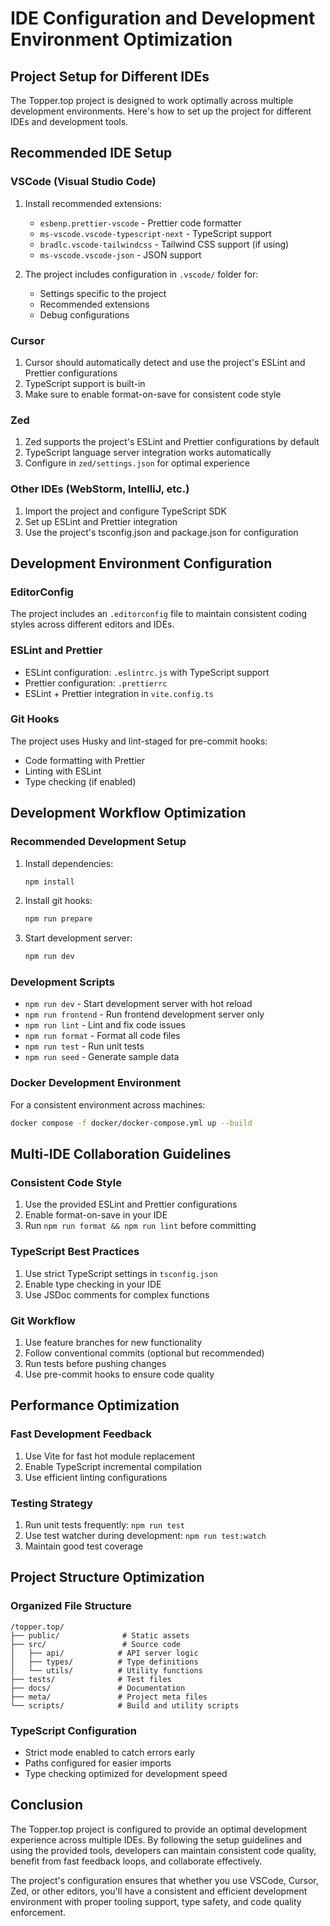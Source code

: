 # IDE Configuration and Development Environment Optimization

## Project Setup for Different IDEs

The Topper.top project is designed to work optimally across multiple development environments. Here's how to set up the project for different IDEs and development tools.

## Recommended IDE Setup

### VSCode (Visual Studio Code)

1. Install recommended extensions:

   - `esbenp.prettier-vscode` - Prettier code formatter
   - `ms-vscode.vscode-typescript-next` - TypeScript support
   - `bradlc.vscode-tailwindcss` - Tailwind CSS support (if using)
   - `ms-vscode.vscode-json` - JSON support

2. The project includes configuration in `.vscode/` folder for:
   - Settings specific to the project
   - Recommended extensions
   - Debug configurations

### Cursor

1. Cursor should automatically detect and use the project's ESLint and Prettier configurations
2. TypeScript support is built-in
3. Make sure to enable format-on-save for consistent code style

### Zed

1. Zed supports the project's ESLint and Prettier configurations by default
2. TypeScript language server integration works automatically
3. Configure in `zed/settings.json` for optimal experience

### Other IDEs (WebStorm, IntelliJ, etc.)

1. Import the project and configure TypeScript SDK
2. Set up ESLint and Prettier integration
3. Use the project's tsconfig.json and package.json for configuration

## Development Environment Configuration

### EditorConfig

The project includes an `.editorconfig` file to maintain consistent coding styles across different editors and IDEs.

### ESLint and Prettier

- ESLint configuration: `.eslintrc.js` with TypeScript support
- Prettier configuration: `.prettierrc`
- ESLint + Prettier integration in `vite.config.ts`

### Git Hooks

The project uses Husky and lint-staged for pre-commit hooks:

- Code formatting with Prettier
- Linting with ESLint
- Type checking (if enabled)

## Development Workflow Optimization

### Recommended Development Setup

1. Install dependencies:

   ```bash
   npm install
   ```

2. Install git hooks:

   ```bash
   npm run prepare
   ```

3. Start development server:
   ```bash
   npm run dev
   ```

### Development Scripts

- `npm run dev` - Start development server with hot reload
- `npm run frontend` - Run frontend development server only
- `npm run lint` - Lint and fix code issues
- `npm run format` - Format all code files
- `npm run test` - Run unit tests
- `npm run seed` - Generate sample data

### Docker Development Environment

For a consistent environment across machines:

```bash
docker compose -f docker/docker-compose.yml up --build
```

## Multi-IDE Collaboration Guidelines

### Consistent Code Style

1. Use the provided ESLint and Prettier configurations
2. Enable format-on-save in your IDE
3. Run `npm run format && npm run lint` before committing

### TypeScript Best Practices

1. Use strict TypeScript settings in `tsconfig.json`
2. Enable type checking in your IDE
3. Use JSDoc comments for complex functions

### Git Workflow

1. Use feature branches for new functionality
2. Follow conventional commits (optional but recommended)
3. Run tests before pushing changes
4. Use pre-commit hooks to ensure code quality

## Performance Optimization

### Fast Development Feedback

1. Use Vite for fast hot module replacement
2. Enable TypeScript incremental compilation
3. Use efficient linting configurations

### Testing Strategy

1. Run unit tests frequently: `npm run test`
2. Use test watcher during development: `npm run test:watch`
3. Maintain good test coverage

## Project Structure Optimization

### Organized File Structure

```
/topper.top/
├── public/              # Static assets
├── src/                 # Source code
│   ├── api/            # API server logic
│   ├── types/          # Type definitions
│   └── utils/          # Utility functions
├── tests/              # Test files
├── docs/               # Documentation
├── meta/               # Project meta files
└── scripts/            # Build and utility scripts
```

### TypeScript Configuration

- Strict mode enabled to catch errors early
- Paths configured for easier imports
- Type checking optimized for development speed

## Conclusion

The Topper.top project is configured to provide an optimal development experience across multiple IDEs. By following the setup guidelines and using the provided tools, developers can maintain consistent code quality, benefit from fast feedback loops, and collaborate effectively.

The project's configuration ensures that whether you use VSCode, Cursor, Zed, or other editors, you'll have a consistent and efficient development environment with proper tooling support, type safety, and code quality enforcement.

